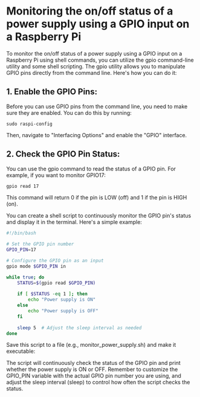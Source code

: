 # Monitoring the on/off status of a power supply using a GPIO input on a Raspberry Pi

To monitor the on/off status of a power supply using a GPIO input on a Raspberry Pi using shell commands, you can utilize the gpio command-line utility and some shell scripting. The gpio utility allows you to manipulate GPIO pins directly from the command line. Here's how you can do it:

## 1. Enable the GPIO Pins:
Before you can use GPIO pins from the command line, you need to make sure they are enabled. You can do this by running:

```
sudo raspi-config
```
Then, navigate to "Interfacing Options" and enable the "GPIO" interface.

## 2. Check the GPIO Pin Status:

You can use the gpio command to read the status of a GPIO pin. For example, if you want to monitor GPIO17:

```bash
gpio read 17
```
This command will return 0 if the pin is LOW (off) and 1 if the pin is HIGH (on).

You can create a shell script to continuously monitor the GPIO pin's status and display it in the terminal. Here's a simple example:

```bash
#!/bin/bash

# Set the GPIO pin number
GPIO_PIN=17

# Configure the GPIO pin as an input
gpio mode $GPIO_PIN in

while true; do
    STATUS=$(gpio read $GPIO_PIN)
    
    if [ $STATUS -eq 1 ]; then
        echo "Power supply is ON"
    else
        echo "Power supply is OFF"
    fi
    
    sleep 5  # Adjust the sleep interval as needed
done
```

Save this script to a file (e.g., monitor_power_supply.sh) and make it executable:

The script will continuously check the status of the GPIO pin and print whether the power supply is ON or OFF.
Remember to customize the GPIO_PIN variable with the actual GPIO pin number you are using, and adjust the sleep interval (sleep) to control how often the script checks the status.




